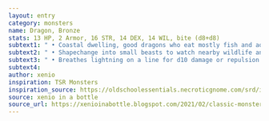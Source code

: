 ```yaml
---
layout: entry 
category: monsters
name: Dragon, Bronze
stats: 13 HP, 2 Armor, 16 STR, 14 DEX, 14 WIL, bite (d8+d8)
subtext1: " • Coastal dwelling, good dragons who eat mostly fish and aquatic plants."
subtext2: " • Shapechange into small beasts to watch nearby wildlife and passing ships."
subtext3: " • Breathes lightning on a line for d10 damage or repulsion gas in a cone, pushing victims away."
subtext4: 
author: xenio
inspiration: TSR Monsters
inspiration_source: https://oldschoolessentials.necroticgnome.com/srd/index.php/Monster_Descriptions
source: xenio in a bottle
source_url: https://xenioinabottle.blogspot.com/2021/02/classic-monsters-for-cairnito-part-1.html
---
```

